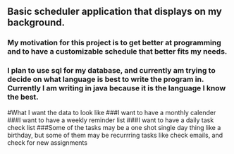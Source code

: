 ## Basic scheduler application that displays on my background.

### My motivation for this project is to get better at programming and to have a customizable schedule that better fits my needs.
###
### I plan to use sql for my database, and currently am trying to decide on what language is best to write the program in. Currently I am writing in java because it is the language I know the best.

#What I want the data to look like
###I want to have a monthly calender
###I want to have a weekly reminder list
###I want to have a daily task check list
###Some of the tasks may be a one shot single day thing like a birthday, but some of them may be recurrring tasks like check emails, and check for new assignments